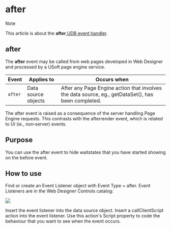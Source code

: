 # after



> [!NOTE]
> This article is about the **after**[ UDB event handler](/docs/Web%20and%20app%20UIs/UDB%20Events).

## **after**

The **after** event may be called from web pages developed in Web Designer and processed by a USoft page engine service.

|**Event**|**Applies to**|**Occurs when**|
|--------|--------|--------|
|`after` |Data source objects|After any Page Engine action that involves the data source, eg., getDataSet(), has been completed.|



The after event is raised as a consequence of the server handling Page Engine requests. This contrasts with the afterrender event, which is related to UI (ie., non‑server) events.

## Purpose

You can use the after event to hide waitstates that you have started showing on the before event.

## How to use

Find or create an Event Listener object with Event Type = after. Event Listeners are in the Web Designer Controls catalog:

![](/api/Web%20and%20app%20UIs/UDB%20Events/assets/ff8672be-ff07-426e-ba7e-0ecf37444b63.png)

Insert the event listener into the data source object. Insert a callClientScript action into the event listener. Use this action's Script property to code the behaviour that you want to see when the event occurs.